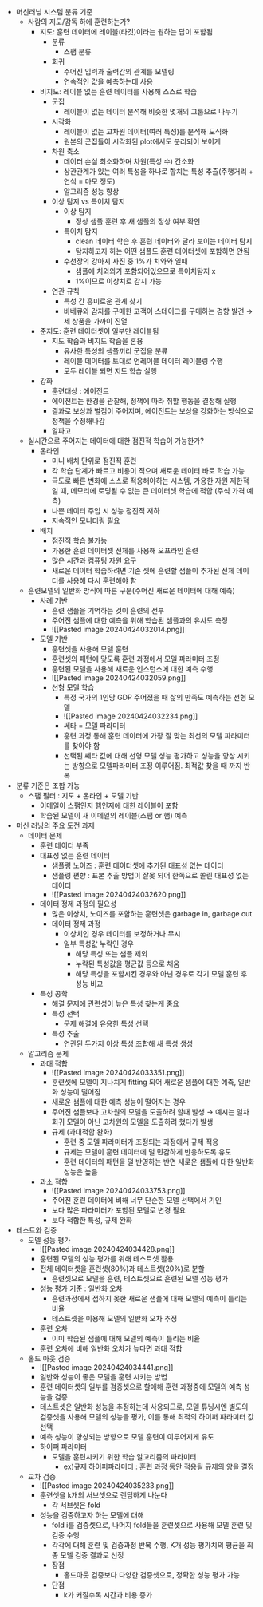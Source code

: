 - 머신러닝 시스템 분류 기준
	- 사람의 지도/감독 하에 훈련하는가?
		- 지도: 훈련 데이터에 레이블(타깃)이라는 원하는 답이 포함됨
			- 분류
				- 스팸 분류
			- 회귀
				- 주어진 입력과 출력간의 관계를 모델링
				- 연속적인 값을 예측하는데 사용
		- 비지도: 레이블 없는 훈련 데이터를 사용해 스스로 학습
			- 군집
				- 레이블이 없는 데이터 분석해 비슷한 몇개의 그룹으로 나누기
			- 시각화
				- 레이블이 없는 고차원 데이터(여러 특성)를 분석해 도식화
				- 원본의 군집들이 시각화된 plot에서도 분리되어 보이게
			- 차원 축소
				- 데이터 손실 최소화하며 차원(특성 수) 간소화
				- 상관관계가 있는 여러 특성을 하나로 합치는 특성 추출(주행거리 + 연식 = 마모 정도)
				- 알고리즘 성능 향상
			- 이상 탐지 vs 특이치 탐지
				- 이상 탐지
					- 정상 샘플 훈련 후 새 샘플의 정상 여부 확인
				- 특이치 탐지
					- clean 데이터 학습 후 훈련 데이터와 달라 보이는 데이터 탐지
					- 탐지하고자 하는 어떤 샘플도 훈련 데이터셋에 포함하면 안됨
				- 수천장의 강아지 사진 중 1%가 치와와 일때
					- 샘플에 치와와가 포함되어있으므로 특이치탐지 x
					- 1%이므로 이상치로 감지 가능
			- 연관 규칙
				- 특성 간 흥미로운 관계 찾기
				- 바베큐와 감자를 구매한 고객이 스테이크를 구매하는 경향 발견
				  → 세 상품을 가까이 진열
		- 준지도: 훈련 데이터셋이 일부만 레이블됨
			- 지도 학습과 비지도 학습을 혼용
				- 유사한 특성의 샘플끼리 군집을 분류
				- 레이블 데이터를 토대로 언레이블 데이터 레이블링 수행
				- 모두 레이블 되면 지도 학습 실행
		- 강화
			- 훈련대상 : 에이전트
			- 에이전트는 환경을 관찰해, 정책에 따라 취할 행동을 결정해 실행
			- 결과로 보상과 벌점이 주어지며, 에이전트는 보상을 강화하는 방식으로 정책을 수정해나감
			- 알파고
	- 실시간으로 주어지는 데이터에 대한 점진적 학습이 가능한가?
		- 온라인
			- 미니 배치 단위로 점진적 훈련
			- 각 학습 단계가 빠르고 비용이 적으며 새로운 데이터 바로 학습 가능
			- 극도로 빠른 변화에 스스로 적응해야하는 시스템, 가용한 자원 제한적일 때, 메모리에 로딩될 수 없는 큰 데이터셋 학습에 적합 (주식 가격 예측)
			- 나쁜 데이터 주입 시 성능 점진적 저하
			- 지속적인 모니터링 필요
		- 배치
			- 점진적 학습 불가능
			- 가용한 훈련 데이터셋 전체를 사용해 오프라인 훈련
			- 많은 시간과 컴퓨팅 자원 요구 
			- 새로운 데이터 학습하려면 기존 셋에 훈련할 샘플이 추가된 전체 데이터를 사용해 다시 훈련해야 함
	- 훈련모델의 일반화 방식에 따른 구분(주어진 새로운 데이터에 대해 예측)
		- 사례 기반
			- 훈련 샘플을 기억하는 것이 훈련의 전부
			- 주어진 샘플에 대한 예측을 위해 학습된 샘플과의 유사도 측정 
			- ![[Pasted image 20240424032014.png]]
		- 모델 기반
			- 훈련셋을 사용해 모델 훈련
			- 훈련셋의 패턴에 맞도록 훈련 과정에서 모델 파라미터 조정
			- 훈련된 모델을 사용해 새로운 인스턴스에 대한 예측 수행
			- ![[Pasted image 20240424032059.png]]
			- 선형 모델 학습
				- 특정 국가의 1인당 GDP 주어졌을 때 삶의 만족도 예측하는 선형 모델
				- ![[Pasted image 20240424032234.png]]
				- 쎄타 = 모델 파라미터
				- 훈련 과정 통해 훈련 데이터에 가장 잘 맞는 최선의 모델 파라미터를 찾아야 함
				- 선택된 쎄타 값에 대해 선형 모델 성능 평가하고 성능을 향상 시키는 방향으로 모델파라미터 조정 이루어짐. 최적값 찾을 때 까지 반복
- 분류 기준은 조합 가능
	- 스팸 필터 : 지도 + 온라인 + 모델 기반
		- 이메일이 스팸인지 햄인지에 대한 레이블이 포함
		- 학습된 모델이 새 이메일의 레이블(스팸 or 햄) 예측
- 머신 러닝의 주요 도전 과제
	- 데이터 문제
		- 훈련 데이터 부족
		- 대표성 없는 훈련 데이터
			- 샘플링 노이즈 : 훈련 데이터셋에 추가된 대표성 없는 데이터
			- 샘플링 편향 : 표본 추출 방법이 잘못 되어 한쪽으로 쏠린 대표성 없는 데이터
			- ![[Pasted image 20240424032620.png]]
		- 데이터 정제 과정의 필요성
			- 많은 이상치, 노이즈를 포함하는 훈련셋은 garbage in, garbage out
			- 데이터 정제 과정
				- 이상치인 경우 데이터를 보정하거나 무시
				- 일부 특성값 누락인 경우
					- 해당 특성 또는 샘플 제외
					- 누락된 특성값을 평균값 등으로 채움
					- 해당 특성을 포함시킨 경우와 아닌 경우로 각기 모델 훈련 후 성능 비교
		- 특성 공학
			- 해결 문제에 관련성이 높은 특성 찾는게 중요
			- 특성 선택
				- 문제 해결에 유용한 특성 선택
			- 특성 추출
				- 연관된 두가지 이상 특성 조합해 새 특성 생성
	- 알고리즘 문제
		- 과대 적합
			- ![[Pasted image 20240424033351.png]]
			- 훈련셋에 모델이 지나치게 fitting 되어 새로운 샘플에 대한 예측, 일반화 성능이 떨어짐
			- 새로운 샘플에 대한 예측 성능이 떨어지는 경우
			- 주어진 샘플보다 고차원의 모델을 도출하려 할때 발생
			  → 예시는 일차 회귀 모델이 아닌 고차원의 모델을 도출하려 했다가 발생
			- 규제 (과대적합 완화)
				- 훈련 중 모델 파라미터가 조정되는 과정에서 규제 적용
				- 규제는 모델이 훈련 데이터에 덜 민감하게 반응하도록 유도
				- 훈련 데이터의 패턴을 덜 반영하는 반면 새로운 샘플에 대한 일반화 성능은 높음
		- 과소 적합
			- ![[Pasted image 20240424033753.png]]
			- 주어진 훈련 데이터에 비해 너무 단순한 모델 선택에서 기인
			- 보다 많은 파라미터가 포함된 모델로 변경 필요
			- 보다 적합한 특성, 규제 완화
- 테스트와 검증
	- 모델 성능 평가
		- ![[Pasted image 20240424034428.png]]
		- 훈련된 모델의 성능 평가를 위해 테스트셋 활용
		- 전체 데이터셋을 훈련셋(80%)과 테스트셋(20%)로 분할
			- 훈련셋으로 모델을 훈련, 테스트셋으로 훈련된 모델 성능 평가
		- 성능 평가 기준 : 일반화 오차
			- 훈련과정에서 접하지 못한 새로운 샘플에 대해 모델의 예측이 틀리는 비율
			- 테스트셋을 이용해 모델의 일반화 오차 추정
		- 훈련 오차
			- 이미 학습된 샘플에 대해 모델의 예측이 틀리는 비율
		- 훈련 오차에 비해 일반화 오차가 높다면 과대 적합
	- 홀드 아웃 검증
		- ![[Pasted image 20240424034441.png]]
		- 일반화 성능이 좋은 모델을 훈련 시키는 방법
		- 훈련 데이터셋의 일부를 검증셋으로 할애해 훈련 과정중에 모델의 예측 성능을 검증
		- 테스트셋은 일반화 성능을 추정하는데 사용되므로, 모델 튜닝시엔 별도의 검증셋을 사용해 모델의 성능을 평가, 이를 통해 최적의 하이퍼 파라미터 값 선택
		- 예측 성능이 향상되는 방향으로 모델 훈련이 이루어지게 유도
		- 하이퍼 파라미터
			- 모델을 훈련시키기 위한 학습 알고리즘의 파라미터
				- ex)규제 하이퍼파라미터 : 훈련 과정 동안 적용될 규제의 양을 결정
	- 교차 검증
		- ![[Pasted image 20240424035233.png]]
		- 훈련셋을 k개의 서브셋으로 랜덤하게 나눈다
			- 각 서브셋은 fold
		- 성능을 검증하고자 하는 모델에 대해
			- fold i를 검증셋으로, 나머지 fold들을 훈련셋으로 사용해 모델 훈련 및 검증 수행
			- 각각에 대해 훈련 및 검증과정 반복 수행, K개 성능 평가치의 평균을 최종 모델 검증 결과로 선정
			- 장점
				- 홀드아웃 검증보다 다양한 검증셋으로, 정확한 성능 평가 가능
			- 단점
				- k가 커질수록 시간과 비용 증가